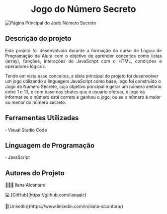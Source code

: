 <h1 align="center">Jogo do Número Secreto</h1>

![Página Principal do Jodo Número Secreto](https://github.com/ilanaalc/jogo-do-numero-secreto-js/assets/115844304/13ea2c68-af82-4a0b-85aa-f5248a68174d)

## Descrição do projeto 

<p align="justify">
Este projeto foi desenvolvido durante a formação do curso de Lógica de Programação da Alura com o objetivo de aprender conceitos como listas (array), funções, interações do JavaScript com o HTML, condições e operadores lógicos.

Tendo em vista esse conceitos, a ideia principal do projeto foi desenvolver um jogo utilizando a linguagem JavaScript como base, logo foi construído o Jogo do Número Secreto, cujo objetivo principal é gerar um número aletório entre 1 e 10, e com base nos chutes que o usuário efetuar, o jogo irá informar se o número está correto e ganhou o jogo, ou se o número é maior ou menor do número secreto.

</p>

## Ferramentas Utilizadas
<p> ▫️ Visual Studio Code

## Linguagem de Programação
▫️ JavaScript

## Autores do Projeto
<p>👩🏽‍💻 Ilana Alcantara
<p>💻 [GitHub](https://github.com/ilanaalc)
<p> 🔹[LinkedIn}(https://www.linkedin.com/in/ilana-alcantara/)

